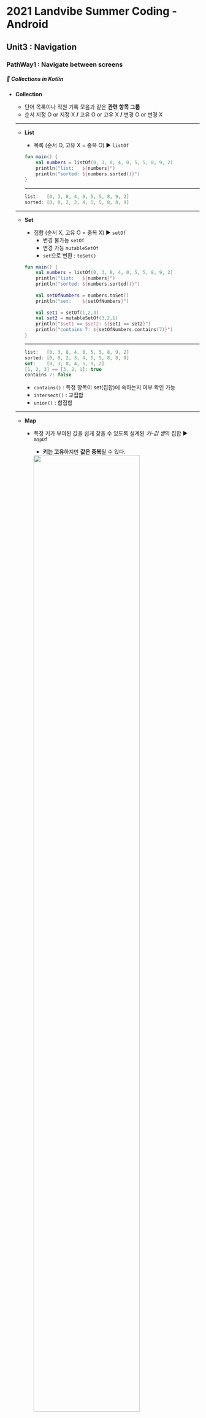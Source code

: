 # 2021 Landvibe Summer Coding - Android

## Unit3 : Navigation

### PathWay1 : Navigate between screens



##### :rocket: Collections in Kotlin

- **Collection**

  - 단어 목록이나 직원 기록 모음과 같은 **관련 항목 그룹**
  - 순서 지정 O or 지정 X  **/** 고유 O or 고유 X **/** 변경 O or 변경 X

  ***

  - **List**

    - 목록 (순서 O, 고유 X = 중복 O)  :arrow_forward: `listOf`

    ```kotlin
    fun main() {
        val numbers = listOf(0, 3, 8, 4, 0, 5, 5, 8, 9, 2)
        println("list:   ${numbers}")
        println("sorted: ${numbers.sorted()}")
    }
    ```

    ***

    ``````kotlin
    list:   [0, 3, 8, 4, 0, 5, 5, 8, 9, 2]
    sorted: [0, 0, 2, 3, 4, 5, 5, 8, 8, 9]
    ``````

  ***

  - **Set**

    - 집합 (순서 X, 고유 O = 중복 X) :arrow_forward: `setOf`
      - 변경 불가능 `setOf`
      - 변경 가능    `mutableSetOf`
      - `set`으로 변환 : `toSet()`

    ``````kotlin
    fun main() {
        val numbers = listOf(0, 3, 8, 4, 0, 5, 5, 8, 9, 2)
        println("list:   ${numbers}")
        println("sorted: ${numbers.sorted()}")
        
        val setOfNumbers = numbers.toSet()
        println("set:    ${setOfNumbers}")
        
        val set1 = setOf(1,2,3)
        val set2 = mutableSetOf(3,2,1)
        println("$set1 == $set2: ${set1 == set2}")
        println("contains 7: ${setOfNumbers.contains(7)}")
    }
    ``````

    ***

    ``````kotlin
    list:   [0, 3, 8, 4, 0, 5, 5, 8, 9, 2]
    sorted: [0, 0, 2, 3, 4, 5, 5, 8, 8, 9]
    set:    [0, 3, 8, 4, 5, 9, 2]
    [1, 2, 3] == [3, 2, 1]: true
    contains 7: false
    ``````

    - `contains()` : 특정 항목이 set(집합)에 속하는지 여부 확인 가능
    - `intersect()` : 교집합
    -  `union()` : 합집합

  ***

  - **Map**

    - 특정 키가 부여된 값을 쉽게 찾을 수 있도록 설계된 *키-값 쌍*의 집합 :arrow_forward: `mapOf`

      - **키는 고유**하지만 **값은 중복**될 수 있다.

      <img src="img/Unit3-Pathway1-1_hyein.png" width="80%">

    - 값(value) : 숫자, 객체, collection(list, set, ..)

    - 데이터 쌍이 있는 경우 유용하며, 키를 기반으로 식별 가능하다.

      - `put()` : 항목 추가 **/** `변수[key] = value`  : 약식 표기법 항목 추가 or 업데이트

    ``````kotlin
    fun main(){
        val peopleAges = mutableMapOf<String, Int>(
        	"Fred" to 30,
            "Ann" to 23
        )
        peopleAges.put("Barbara", 42)
        peopleAges["Joe"] = 51
        peopleAges["Fred"] = 31
        println(peopleAges)
    }
    ``````

    ***

    ``````kotlin
    {Fred=31, Ann=23, Barbara=42, Joe=51}
    ``````

  ***

  - **forEach()**

    - 자동으로 모든 항목을 탐색한 후 항목별로 작업을 실행한다.

    `````` kotlin
    peopleAges.forEach { print("${it.key} is ${it.value}, ") }
    ``````

    ***

    ``````kotlin
    Fred is 31, Ann is 23, Barbara is 42, Joe is 51,
    ``````

    - `it` : `forEach`는 변수 지정 대신 특수식별자  `it`을 사용한다
    - 호출 시 `()`를 추가할 필요 없다. `{}`에 코드를 전달하기만 하면 된다.

  ***

  - **map()**

    - 컬렉션의 각 항목에 변환을 적용 :arrow_forward: 변환된 항목으로 이루어진 새 컬렉션 만듦

    `````kotlin
    println(peopleAges.map { "${it.key} is ${it.value}" }.joinToString(", ") )
    `````

    ***

    ``````kotlin
    Fred is 31, Ann is 23, Barbara is 42, Joe is 51
    ``````

    - `joinToString(", ")` : 변환된 컬렉션의 각 항목을 문자열에 추가하고  ` ,`로 구분
    - `{}`안에 각 항목에 적용할 변환을 정의한다.

  ***

  - **filter()**

    - 컬렉션에서 표현식을 기반으로 일치하는 항목을 반환한다.

    `````kotlin
    val filterNames = peopleAges.filter {it.key.length < 4}
    println(filterNames)
    `````

    ***

    ```````kotlin
    {Ann=23, Joe=51}
    ```````

    - 맵에 필터를 적용할 때 반환되는 유형은 `LinkedHashMap`(새 맵)이다.
    - 호출 시 `()`를 추가할 필요 없다. `{}`에 코드를 전달하기만 하면 된다.

  ***

  - **람다(표현식)**

    - 함수 이름이 없으며 곧바로 표현식으로 사용할 수 있는 함수

    - **함수 유형**

      - 입력 매개변수와 반환 값을 기반으로 특정 유형의 함수를 정의할 수 있다.
      - ex) `(Int) -> Int` : `Int`유형의 배개변수 사용, `Int` 유형 값 반환

      <img src="img/Unit3-Pathway1-2_hyein.png">

      ​     매개변수		함수본문

      - 변수에 람다 저장 (변수이름, 변수유형, 변수 값)

      <img src="img/Unit3-Pathway1-3_hyein.png">

      ``````kotlin
      fun main(){
          val triple: (Int)->Int = {a: Int -> a*3}
          println(triple(5))
      }
      ``````

      ***

      ``````kotlin
      15
      ``````

      :key: 단일 매개변수가 있는 람다의 매개변수에 특수 식별자 `it`을 사용할 수 있다

      ``````kotlin
      val triple: (Int)->Int = { it*3 }
      ``````

  ***

  - **고차 함수**

    - 함수(ex) 람다)를 다른 함수로 전달하거나 다른 함수에서 함수를 반환하는 것

      - `map`, `filter`, `forEach` : 매개변수를 함수로 사용했으므로 고차함수이다

      ``````kotlin
      peopleAges.filter{ it.key.lenght < 3 }
      ``````

      :key: 고차함수에 전달되는 람다에서는 단일 매개변수와 화살표 생략하고 `it` 사용 가능

    - `sortedWith()`

      ``````kotlin
      fun main(){
          val peopleNames = listOf("Fred", "Ann", "Barbara", "Joe")
          println(peopleNames.sorted())
          println(peopleNames.sortedWith{ str1: String, str2: String -> str1.lenght - str2.lenght })
      }
      ``````

      - 첫 번째 객체 < 두 번째 객체 :arrow_forward: 0보다 작은 값
      - 첫 번째 객체 > 두 번째 객체 :arrow_forward: 0보다 큰 값

  ***

  - **Android의 OnClickListener 및 OnKeyListener**

    - `setOnClickListener`

    <img src="img/Unit3-Pathway1-4_hyein.png">

    `view` 매개변수가 사용되지 않으므로 `view`를 생략가능

    ``````kotlin
    calculateButton.setOnClickListener{ calculateTip() }
    ``````

    - `setOnKeyListener`

    ``````kotlin
    costOfServiceEditText.setOnKeyListener { view, keyCode, event -> handleKeyEvent(view, keyCode) }
    ``````

    :key: 함수에서 람다매개변수 사용하지 않는 경우 이름을 _로 지정할 수 있다.

    ``````kotlin
    costOfServiceEditText.setOnKeyListener { view, keyCode, _ -> handleKeyEvent(view, keyCode) }
    ``````

  ***

  - **단어 목록 만들기**

    - **단어 컬렉션**

    ``````kotlin
    fun main(){
        val words = listOf("about", "acute", "awesome", "balloon", "best", "brief", "class", "coffee", "creative")
    }
    ``````

    - `filter`
      - `startsWith()` : 지정된 문자열로 시작하는 경우 true반환
      - `ignoreCase` : 대소문자 구분 :arrow_forward: `true` : 대소문자 구분 하지 않는다
      - `shuffled()` : 항목이 무작위로 섞이게 할 수 있다.
      - `take()` : 몇 가지만 가져오도록 한다.
      - `sorted()` : 정렬

    ``````kotlin
    val filteredWords = words.filter{ ii.startsWith("b", ignoreCase = true) }
    	.shuffled()
    	.take(2)
    	.sorted()
    println(filteredWords)
    ``````

    ***

    ``````kotlin
    [balloon, brief]
    ``````

    

    

##### :rocket: Activites and intents

- **intent**

  - 실행할 작업을 나타내는 객체

    - **명시적** 인텐트

      *앱의 특정 활동으로 이동하는 데 사용*

      - 매우 구체적, 실행할 활동을 정확하게 할 수 있고 자체 앱의 화면인 경우가 많다.
      - 자체 앱에서 작업 또는 화면 표시에 사용하며 전체 프로세스를 책임진다.

    - **암시적** 인텐트

      *특정 작업에 상응, 시스템이 인텐트 처리 방법을 결정하도록 한다*

      - 추상적, 시스템에 링크 열기 or 이메일 작성 or 전화 걸기 or 이미지 공유와 같은 작업 유형을 알려준다.
      - 다른 앱이 관련된 사업을 실행하는 데 사용하고 시스템이 최종 결과를 결정한다.

    <img src="img/Unit3-Pathway1-5_hyein.png" width="80%">

  ***

  - 명시적 인텐트 설정

    :arrow_forward:  mainactivty의 recyclerview의 adapter

    :arrow_forward: 누른 버튼의 text를 detailactivity로 전달하며 activty 이동

    ``````kotlin
    override fun onBindViewHolder(holder: LetterViewHolder, position: Int) {
            val item = list.get(position)
            holder.button.text = item.toString()
    
            holder.button.setOnClickListener{
                // context 참조를 가져온다
                val context = holder.view.context
                // intent를 만들어 context와 activity 클래스 명을 전달
                // 두번째 인수는 호출할 activity 클래스 이다.
                val intent = Intent(context, DetailActivity::class.java)
                // button의 text를 전달한다.
                intent.putExtra("letter", holder.button.text.toString())
                //activity 이동, intent객체를 전달한다
                context.startActivity(intent)
            }
    }
    ``````

    - `putExtra`
      - activity로 어떤 값(필요한 값)을 넘기기 위해 호출 (key, value)
      - `toString()` : 버튼의 text는 `CharSequence`(인터페이스)이므로 `String`으로 만들어준다.

    :arrow_forward: 전환된 activity

    ```````kotlin
    val letterId = intent?.extras?.getString("letter").toString()
    ```````

    - `extras` 속성 : `Bundle`(map형태의 데이터 묶음)
    - `intent`와 `extras`는 `null`을 허용하므로 `?`를 입력한다.
      - `intent`가 `null` -> `extras` 엑세스 시도x
      - `extras`가 `null` -> `getString()` 호출 시도x
    - `getString`이 `String?`를 반환하므로 `toString()`을 호출하여 `null`인지 확인한다.

  ***

  - `companion object`

    - 특정 인스턴스 없이 상수를 구분하여 사용할 수 있다
    - 재사용 가능한 상수를 'type의 instance'가 아닌 'type'과 연결하는 방법 제공
      - `extra`가 많은 경우 여러 클래스에서 사용할 수 있는 상수 정의
    
    ``````kotlin
    companion object{
        const val LETTER = "letter"
    }
    ``````
    
    ***
    
    ``````kotlin
    val letterId = intent?.extras?.getString(LETTER).toString()
    ``````
    
    ***
    
    ``````kotlin
    intent.putExtra(DetailActivity.LETTER, holder.button.text.toStrig())
    ``````

  ***

  - 암시적 인텐트 설정

    1. url 상수 설정

    ``````kotlin
    companion object {
       val LETTER = "letter"
       val SEARCH_PREFIX = "https://www.google.com/search?q="
    }
    ``````

    2. `SEARCH_PREFIX`에 검색어 문자열을 추가하여 `URI`를 만든다

       ``````kotlin
       holder.button.setOnClickListener {
           val queryUrl: Uri = Uri.parse("${DetailActivity.SEARCH_PREFIX}${item}")
       }
       ``````

       - `URI` : `URL`과 `URN`을 나타내는 데 사용되는 데이터 유형

       <img src="img/Unit3-Pathway1-6_hyein.png" width="60%" align="left">

       3. `intent`객체 초기화 후 `intent`를 전달한다.
          - `URI`와 `Intent.`를 전달한다.

       ``````kotlin
       val intent = Intent(Intent.ACTION_VIEW, queryUrl)
       context.startActivity(intent)
       ``````

       - `ACTION_VIEW` - URI를 사용하는 일반적인 인텐트
       - `CATEGORY_APP_MAPS` - 지도 앱을 실행
       - `CATEGORY_APP_EMAIL` - 이메일 앱을 실행
       - `CATEGORY_APP_GALLERY` - 갤러리(사진) 앱을 실행
       - `ACTION_SET_ALARM` - 백그라운드에서 알람 설정
       - `ACTION_DIAL` - 전화를 건다

  ***

  - 메뉴 옵션 추가 (레이아웃 전환)

    - 앱 바 (앱 화면 상단의 바) - `xml`

      ```````kotlin
      <menu xmlns:android="http://schemas.android.com/apk/res/android"
         xmlns:app="http://schemas.android.com/apk/res-auto">
         <item android:id="@+id/action_switch_layout"
             android:title="@string/action_switch_layout"
             android:icon="@drawable/ic_linear_layout"
             app:showAsAction="always" />
      </menu>
      ```````

      - `id`: 뷰와 마찬가지로 메뉴 옵션에는 코드에서 참조할 수 있도록 ID가 있습니다.
      - `title`: 이 텍스트는 실제로 이 경우에 표시되지 않지만 스크린 리더에서 메뉴를 식별하는 데 유용할 수 있습니다.
      - `icon`: 기본값은 `ic_linear_layout`입니다. 그러나 버튼이 선택될 때 그리드 아이콘을 표시하기 위해 사용 설정되거나 사용 중지됩니다.
      - `showAsAction`: 시스템에 버튼 표시 방법을 알려줍니다. 항상으로 설정되어 있으므로 이 버튼은 앱 바에 항상 표시되고 더보기 메뉴에 속하지 않습니다.

    ****

    - 메뉴 버튼 작동 - `kt`

      ``````kotlin
      private var isLinearLayoutManager = true
      ``````

      1. `chooseLayout()` : `layoutManager`설정

      ``````kotlin
      private fun chooseLayout() {
          if (isLinearLayoutManager) {
              // 일렬로 아이템 뷰 배치
              recyclerView.layoutManager = LinearLayoutManager(this)
          } else {
              //격자 형태로 아이템 뷰 배치
              recyclerView.layoutManager = GridLayoutManager(this, 4)
          }
          //adapter 할당
          recyclerView.adapter = LetterAdapter()
      }
      ``````

      ***

      2. `setIcon` : 아이콘 업데이트

      ```````kotlin
      private fun setIcon(menuItem: MenuItem?) {
         if (menuItem == null)
             return
      
         // if (isLinearLayoutManager)
         //     menu.icon = ContextCompat.getDrawable(this, R.drawable.ic_grid_layout)
         // else menu.icon = ContextCompat.getDrawable(this, R.drawable.ic_linear_layout)
         menuItem.icon =
             if (isLinearLayoutManager)
                 ContextCompat.getDrawable(this, R.drawable.ic_grid_layout)
             else ContextCompat.getDrawable(this, R.drawable.ic_linear_layout)
      }
      ```````

      - `contextCompat` : 내부적으로 SDK의 버전을 처리해둔 클래스(SDK버전 상관 없이 값을 가져오기 등을 할 수 있다)

      ***

      3. `onCreateOptionMenu` : 레이아웃 확장 후 `setIcon`호출
         - 옵션 메뉴를 확장하여 추가 설정을 실행

      ``````kotlin
      override fun onCreateOptionsMenu(menu: Menu?): Boolean {
         //인플레이션
         menuInflater.inflate(R.menu.layout_menu, menu)
      
         val layoutButton = menu?.findItem(R.id.action_switch_layout)
         //layoutButton(MenuItem)의 icon설정
         setIcon(layoutButton)
      
         return true
      }
      ``````

      - **인플레이션** (`inflate`) : XML레이아웃 파일안의 뷰 태그들을, 뷰 객체화 하여 메모리에 로딩하여 화면(뷰그룹)에 보일 수 있도록 해주는 과정

        - 해당 xml에 배치한 UI 요소를 끌어와 사용할 수 있게 된다.

          ex) `menu?.findItem(R.id.action_switch_layout)`

        - 매개변수

          1. 객체화 하고픈 xml 파일
          2. 객체화한 뷰를 넣을 부모 레이아웃/컨테이너
          3. true : 바로 붙이기

      ***

      4. `onOptionsItemSelected` : 항목에 따라 적절히 UI 업데이트
         - 버튼이 선택될 때 실제로 `chooseLayout()`을 호출

      ```````kotlin
      override fun onOptionsItemSelected(item: MenuItem): Boolean {
         return when (item.itemId) {
             // 선택된 item이 action_switch_layout라면
             R.id.action_switch_layout -> {
                 // 메뉴가 탭되었다면 isLinearLayoutManager값을 반전시킨다.
                 isLinearLayoutManager = !isLinearLayoutManager
                 // layout설정
                 chooseLayout()
                 //icon설정
                 setIcon(item)
      
                 return true
             }
             else -> super.onOptionsItemSelected(item)
         }
      }
      ```````

      ***

      5. `onCreate`

      ```````kotlin
      override fun onCreate(savedInstanceState: Bundle?) {
         super.onCreate(savedInstanceState)
      
         val binding = ActivityMainBinding.inflate(layoutInflater)
         setContentView(binding.root)
      
         recyclerView = binding.recyclerView
         // Sets the LinearLayoutManager of the recyclerview
         chooseLayout()
      }
      ```````

    



##### :rocket: Stages of the activity lifecycle

- **acticty lifecycle**

  - 전체 기간 중 일련의 activity 상태 (activity 생성 ~ activity 소멸)
    - activity 상태 변경 :arrow_forward: activity간 이동, app 안팎 이동

  - 수명 주기 상태 & **콜백**

    - **표시 수명 주기** : 백그라운드 -> 포그라운드
    - **대화형 수명 주기** : 앱이 완전히 화면에 표시되고 사용자 포커스를 보유하는 수명 주기 부분

    <img src="img/Unit3-Pathway1-7_hyein.png" width=50% align="left">

    - **콜백 메서드 (callback)**

      다른 함수에서 인수로 전달되는 함수, 일종의 이벤트 후에 실행 될 것으로 예상

      - 목적 : 다른 클래스에서 일부 작업이 완료된 경우 클래스 Sync/Async에 알리는 것 (비동기 작업 시 유용)

      - **피호출자가 호출자를 부른다**

        :x: 사용자 :arrow_forward: 시스템(임의의 서비스)

        :o: **시스템 측에서 이벤트를 발생**시켜 처리를 해달라고 요청해오는 과정에서 콜백

      - 수명주기 콜백 메서드

        - `onCreate()` -> `super.onCreate()` 즉시 호출

          : 슈퍼클래스 구현을 호출하여 활동 생성을 완료해야 한다.

      ***

      1. **onCreate()**

         : 앱을 만든다

         - activity의 일회성 초기화 실행

         - 실행되면 activity가 *생성됨*으로 간주된다.
         - 활동이 초기화 된 직후 **한 번** 호출된다

         ```````kotlin
         // const -> 컴파일 시강 상수 (변경되지 않는 값)
         const val TAG = "MainActivity"
         
         override fun onCreate(savedInstanceState: Bundle?) {
                 super.onCreate(savedInstanceState)
                 Log.d(TAG, "onCreated Called")
             }
         ```````

         - **Log** : Logcat(메시지를 기록하는 콘솔)에 메시지를 쓴다, 클래스

           :arrow_forward: 날짜 및 시간, 패키지 이름, 로그 태그, 실제 메시지

           - 로그 메시지 우선순위
             - `Log.d()` : 디버그 메시지 작성 -> 검색 시 `D/` 시작부분에 추가
             - `Log.i()` : 정보 메시지 작성
             - `Log.e()` : 오류 메시지
             - `Log.w()`: 경고 메시지
             - `Log.v()` : 더 자세한 메시지

           - 로그 태그 (첫 번째 매개변수)

             : Logcat에서 로그 메시지를 더 쉽게 찾을 수 있는 문자열 (보통 클래스이름)

           - 로그 메시지 (두 번째 매개변수)

      ***

      2. **onStart()**

         : 활동을 시작하고 화면에 표시되게 한다.

         - `onCreate()`직후 호출된다.
         - 실행되면 activity가 화면에 표시된다.
         - activity의 수명 주기에서 *여러 번* 호출 될 수 있다.
         - `onStop()` 메서드와 페어링 (기기 홈 화면으로 돌아오면 stop, 화면에 표시되지 않는다.)

         ```````kotlin
         override fun onStart() {
            super.onStart()
            Log.d(TAG, "onStart Called")
         }
         ```````

      ***

      3. **그 외**

         - **onResume()**

           : activity 포커스를 제공하고 사용자가 상호작용할 수 있도록 활동을 준비

           - 사용자가 앱과 상호작용 가능
           - 포커스가 있을 때 호출된다

         - **onPause()**

           : 앱에 포커스가 없다

         - **onStop()**

           : 앱이 화면에 표시되지 않는다.

         - **onDestroy()**

           - acitivity 완전히 종료, 가비지 컬렉션(더 이상 사용하지 않을 객체의 자동 정리)될 수 있음을 의미

           - 시스템은 이러한 리소스가 삭제될 수 있음을 인식하고 메모리 정리를 시작한다.

           - 한 번 호출된다.

           - `finish()`를 호출 or 사용자가 앱 강제 종료 하는 경우에도 종료될 수 있다.

             ex) Android 시스템은 앱이 오랫동안 화면에 표시되지 않으면 자체적으로 활동을 종료할 수도 있다.

         - **onRestart()**

           : activity가 처음으로 시작되지 **않은** 경우에만 호출하려는 코드를 배치하는 위치

           - activity가 표시되기 전에 호출

         ``````kotlin
         override fun onResume() {
            super.onResume()
            Log.d(TAG, "onResume Called")
         }
         
         override fun onPause() {
            super.onPause()
            Log.d(TAG, "onPause Called")
         }
         
         override fun onStop() {
            super.onStop()
            Log.d(TAG, "onStop Called")
         }
         
         override fun onDestroy() {
            super.onDestroy()
            Log.d(TAG, "onDestroy Called")
         }
         
         override fun onRestart() {
            super.onRestart()
            Log.d(TAG, "onRestart Called")
         }
         ``````

      ***

      - **activity 열기 및 닫기**
        - 활동이 처음 시작되면 `onCreate()`, `onStart()`, `onResume()` 콜백이 호출
        - 뒤로 버튼을 탭하면 `onPause()`, `onStop()`, `onDestroy()`가 순서대로 호출
      - **개요 화면에서 해당 앱 들어가기 (최근 화면 또는 최근 앱)**
        - Android는 새 활동을 시작하고 `onCreate()`, `onStart()`, `onResume()` 메서드를 호출
      - **activity에서 이동 및 activity로 다시 이동**
        - 앱 완전 종료 (소멸) :x: 
        - 백그라운드 전환 : `onPause()` 메서드와 `onStop()` 메서드가 호출
        - 포그라운드 전환 : `onRestart()`와 `onStart()`로 다시 시작된 후 `onResume()`으로 재개
      - **부분적으로 활동 숨기기**
        - 가시성은 있지만(부분적 표시) *포커스*는 없을 수 있다.
        - `onPause()`만 호출 -> (공유 대화상자 외부 클릭, 앱으로 돌아감) -> `onResume()`이 호출

      ***

      - **구성 변경**

        : 기기 상태가 매우 급격하게 변경되어 시스템이 변경사항을 확인하는 가장 쉬운 방법이 **활동을 완전히 종료하고 다시 빌드하는 것일 때 발생**
        - **기기 회전**

          - 모든 수명 주기 콜백을 호출하여 activity**종료**
          - 다음 activity가 다시 만들어질 때 까지 모든 수명 주기 콜백을 호출하여 홀동 시작
          
          :arrow_forward: **번들 데이터 저장**
          
          - `onSaveInstanceState()`
            - Activity가 소멸되면 필요할 수 있는 데이터를 저장하는 데 사용하는 콜백
            - Activity가 중지 된 후 호출
            - 백그라운드로 전환될 때마다 호출
          
          ``````kotlin
          override fun onSaveInstanceState(outState: Bundle) {
              super.onSaveInstanceState(outState)
              Log.d(TAG, "onSaveInstanceState Called")
             
              outState.putInt(KEY_REVENUE, revenue)//수익
              outState.putInt(KEY_DESSERT_SOLD, dessertsSold)//판매수
          }
          ``````
          
          - **번들**
          
            - key-value의 쌍, key는 문자열이다.
          
            - 메모리에 유지되므로 데이를 작게 유지하는 것이 좋다
          
            - `putInt()`,`putFloat()`,`putString()` : `Bundle`클래스 method
          
              -> 두 가지 인수를 사용 (key, value)
          
          :arrow_forward: **번들 데이터 복원**
          
          - `onCreate(Bundle)` or `onRestoreInstanceState(Bundle)`에서 복원 가능
          
          ``````kotlin
          override fun onCreate(savedInstanceState: Bundle?) {
              super.onCreate(savedInstanceState)
              Log.d(TAG, "onCreated Called")
              
              //bundle이 null이 아니라면 종료 후 다시 만들어진 것
              if (savedInstanceState != null) {
                  //(key, 기본값(값이 없는 경우))
                  revenue = savedInstanceState.getInt(KEY_REVENUE, 0)
                  dessertsSold = savedInstanceState.getInt(KEY_DESSERT_SOLD, 0)
                  
                  showCurrentDessert()
              }
          
              binding.revenue = revenue
              binding.amountSold = dessertsSold        
          }
          ``````
      
      
      
      

##### :rocket: Quiz

1. Which of the following is false about collections and higher order functions in Kotlin?

   - Lists are unordered, while maps and sets are ordered data types.

   

2. Given the following code, what is the result of `oneWordCities[1]`?

   ``````kotlin
   val cities = listOf("Jeddah", "Bengaluru", "Shenzhen", "Abu Dhabi", "Mountain View", "Tripoli", "Bengaluru", "Lima", "Mandalay", "Tripoli")
   val oneWordCities = cities.toSet().toList().filter { !it.contains(" ")}.sorted()
   ``````

   - Jeddah

   

3. 빈 칸 채우기

   *단어를 하나 이상 입력하여 문장을 완성하세요.*

   A(n) `extra `is a piece of data passed between activities when launching an intent.



4. If you open an app, and then leave the app using the back button, in which order were the following activity lifecycle methods called?
   - `onCreate(), onStart(), onStop(), onDestroy()`



5. Which activity lifecycle method would be called if a dialog appears onscreen, partially obscuring an activity?
   - `onPause()` because the activity is still displayed, but no longer has focus.



6. Which of the following is true about the lifecycle of a single activity?

   *적절한 답변을 모두 선택합니다.*

   - `onStart()` can be called multiple times, while `onCreate()` can only be called once.
   - `onResume()` is called when the activity gains focus.



7. Which of the following is false about intents?
   - An implicit intent always results in the system asking the user which app to open.



8. An activity contains the following code in `onCreate()`. What will happen when this code is executed, if the `intent` property is `null`?
   - The app will crash because it attempted to access the extras property on a null object.



9. Which of the following tasks can be performed in `onCreate()`?

   *적절한 답변을 모두 선택합니다.*

   - Configuring views, such as setting the layout manager of a recycler view.
   - Getting extras from the intent that launched the activity.



10. In which method should you handle what happens when a button in the app bar is pressed?
    - `onOptionsItemSelected()`
